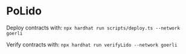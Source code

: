 # PoLido

Deploy contracts with:
`npx hardhat run scripts/deploy.ts --network goerli`

Verify contracts with:
`npx hardhat run verifyLido --network goerli`
